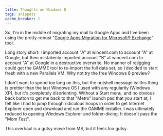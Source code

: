 ```yaml
---
title: Thoughts on Windows 8
tags: snippets
cache_breaker: 1
---
```


So, I'm in the middle of migrating my mail to Google Apps and I've been using the pretty-robust "[Google Apps Migration for Microsoft® Exchange](https://tools.google.com/dlpage/exchangemigration)" tool.

Long story short: I imported account "A" at wincent.com to account "A" at Google, but then mistakenly imported account "B" at wincent.com to account "A" at Google in a destructive overwrite. No manner of rejigging could get the GAMME tool to re-import the full data set, so I decided to start fresh with a new Parallels VM. Why not try the free Windows 8 preview?

I don't want to spend too long on this, but the nutshell message is: this thing is prettier than the last Windows OS I used with any regularity (Windows XP), but it's completely disorienting. Without a Start menu, and no obvious back button to get me back to that "Metro" launch pad that you start at, I felt like I had to jump through ridiculous hoops in order to get Internet Explorer open and download and run the GAMME installer. I was ultimately reduced to opening Windows Explorer and folder-diving. It doesn't pass the "Mom Test".

This overhaul is a gutsy move from MS, but it feels too gutsy.
